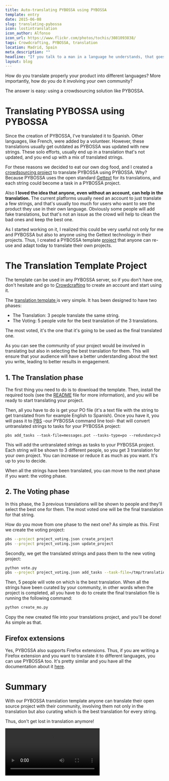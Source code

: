 ```yaml
---
title: Auto-translating PYBOSSA using PYBOSSA
template: entry
date: 2015-06-08
slug: translating-pybossa
icon: lostintranslation
icon_author: Alfonso
icon_url: https://www.flickr.com/photos/tochis/3081093838/
tags: Crowdcrafting, PYBOSSA, translation
location: Madrid, Spain
meta_description: ""
headline: "If you talk to a man in a language he understands, that goes to his head. If you talk to him in his own language, that goes to his heart. -Nelson Mandela."
layout: blog
---
```


How do you translate properly your product into different languages? More importantly, how do you do it involving your own community?

The answer is easy: using a crowdsourcing solution like PYBOSSA.

# Translating PYBOSSA using PYBOSSA

Since the creation of PYBOSSA, I've translated it to Spanish. Other languages, like French, were added by a volunteer. However, these translations usually
get outdated as PYBOSSA was updated with new strings. These solo efforts, usually end up in a translation that's not updated, and you end up with a mix of translated strings.

For these reasons we decided to eat our own dog food, and I created a [crowdsourcing
project](http://crowdcrafting.org/project/pybossaitalian) to translate PYBOSSA using PYBOSSA. Why? Because PYBOSSA uses the open
standard [Gettext](https://www.gnu.org/software/gettext/) for its translations, and each string could become a task in a
PYBOSSA project.

Also **I loved the idea that anyone, even without an account, can help in the translation.**
The current platforms usually need an account to just translate a few strings, and that's usually too much
for users who want to see the product they use in their own language. Obviously some
people will add fake translations, but that's not an issue as the crowd will help to clean the bad ones
and keep the best one.

As I started working on it, I realized this could be very useful not only for me and PYBOSSA
but also to anyone using the Gettext technology in their projects. Thus, I created a PYBOSSA template
[project](https://github.com/PYBOSSA/app-translations) that anyone can re-use and adapt today to translate their own projects.


# The Translation Template Project

The template can be used in any PYBOSSA server, so if you don't have one, don't
hesitate and go to [Crowdcrafting](http://crowdcrafting.org) to create an account and
start using it.

The [ translation template ](https://github.com/PYBOSSA/app-translations) is very simple. It has been designed to have two phases:

* The Translation: 3 people translate the same string.
* The Voting: 5 people vote for the best translation of the 3 translations.

The most voted, it's the one that it's going to be used as the final translated one.

As you can see the community of your project would be involved in translating but also
in selecting the best translation for them. This will ensure that your audience will
have a better understanding about the text you write, leading to better results in engagement.

## 1. The Translation phase

The first thing you need to do is to download the template. Then, install the required
tools (see the [README](https://github.com/PYBOSSA/app-translations) file for more information), and you will be ready to start translating
your project.

Then, all you have to do is get your PO file (it's a text file with the string
to get translated from for example English to Spanish). Once you have it, you will pass it
to [PBS](https://github.com/PYBOSSA/pbs) -our PYBOSSA command line tool- that will
convert untranslated strings to tasks for your PYBOSSA project:

```
pbs add_tasks --task-file=messages.pot --tasks-type=po --redundancy=3
```

This will add the untranslated strings as tasks to your PYBOSSA project. Each string will be shown to 3 different people, so you get
3 translation for your own project. You can increase or reduce it as much as you want. It's up to you to decide.

When all the strings have been translated, you can move to the next phase if you want: the voting phase.

## 2. The Voting phase
In this phase, the 3 previous translations will be shown to people and they'll select
the best one for them. The most voted one will be the final translation for that string.

How do you move from one phase to the next one? As simple as this. First we create the voting project:

```bash
pbs --project project_voting.json create_project
pbs --project project_voting.json update_project
```

Secondly, we get the translated strings and pass them to the new voting project:

```bash
python vote.py
pbs --project project_voting.json add_tasks --task-file=/tmp/translations_voting_tasks.json --redundancy=5
```

Then, 5 people will vote on which is the best translation. When all the strings have
been curated by your community, in other words when the project is completed, all you
have to do to create the final translation file is running the following command:

```bash
python create_mo.py
```

Copy the new created file into your translations project, and you'll be done! As simple as that.

## Firefox extensions

Yes, PYBOSSA also supports Firefox extensions. Thus, if you are writing a Firefox
extension and you want to translate it to different languages, you can use
PYBOSSA too. It's pretty similar and you have all the documentation about it
[here](https://github.com/PYBOSSA/app-translations).


# Summary

With our PYBOSSA translation template anyone can translate their open source project
with their community, involving them not only in the translation but also curating which
is the best translation for every string.

Thus, don't get lost in translation anymore!

<div class="embed-responsive embed-responsive-16by9">
<video autoplay loop>
<source src="http://media.giphy.com/media/ZCnP8OtmVRbPi/giphy.mp4">
</video>
</div>
